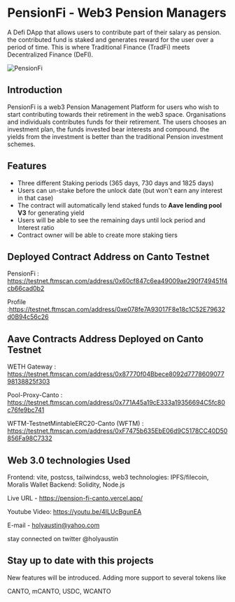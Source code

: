 # PensionFi - Web3 Pension Managers
A Defi DApp that allows users to contribute part of their salary as pension. the contributed fund is staked and generates reward for the user over a period of time. This is where Traditional Finance (TradFi) meets Decentralized Finance (DeFI).

![PensionFi](https://i.ibb.co/f0fwrtd/logoblack.png)

## Introduction
PensionFi is a web3 Pension Management Platform for users who wish to start contributing towards their retirement in the web3 space. Organisations and individuals contributes funds for their retirement. The users chooses an investment plan, the funds invested bear interests and compound. the yields from the investment is better than the traditional Pension investment schemes.

## Features
* Three different Staking periods (365 days, 730 days and 1825 days)
* Users can un-stake before the unlock date (but won't earn any interest in that case)
* The contract will automatically lend staked funds to **Aave lending pool V3** for generating yield
* Users will be able to see the remaining days until lock period and Interest ratio
* Contract owner will be able to create more staking tiers

## Deployed Contract Address on Canto Testnet

PensionFi : https://testnet.ftmscan.com/address/0x60cf847c6ea49009ae290f749451f4cb66cad0b2

Profile :https://testnet.ftmscan.com/address/0xe078fe7A93017F8e18c1C52E79632d0B94c56c26

## Aave Contracts Address Deployed on Canto Testnet
WETH Gateway : https://testnet.ftmscan.com/address/0x87770f04Bbece8092d777860907798138825f303

Pool-Proxy-Canto : https://testnet.ftmscan.com/address/0x771A45a19cE333a19356694C5fc80c76fe9bc741

WFTM-TestnetMintableERC20-Canto (WFTM) : https://testnet.ftmscan.com/address/0xF7475b635EbE06d9C5178CC40D50856Fa98C7332

## Web 3.0 technologies Used

Frontend: vite, postcss, tailwindcss, 
web3 technologies: IPFS/filecoin, Moralis Wallet
Backend: Solidity, Node.js

Live URL - https://pension-fi-canto.vercel.app/

Youtube Video: https://youtu.be/4ILUcBgunEA

E-mail - holyaustin@yahoo.com

stay connected on twitter @holyaustin

## Stay up to date with this projects
New features will be introduced. 
Adding more support to several tokens like

CANTO, mCANTO, USDC, WCANTO